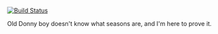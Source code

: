 [![Build Status](https://travis-ci.com/Ricool06/donald-trump-doesnt-know-what-seasons-are.svg?branch=master)](https://travis-ci.com/Ricool06/donald-trump-doesnt-know-what-seasons-are)

Old Donny boy doesn't know what seasons are, and I'm here to prove it.
